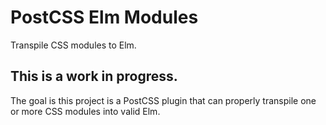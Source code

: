 # PostCSS Elm Modules
Transpile CSS modules to Elm.

## This is a work in progress.
The goal is this project is a PostCSS plugin that can properly transpile one or more CSS modules into valid Elm.
